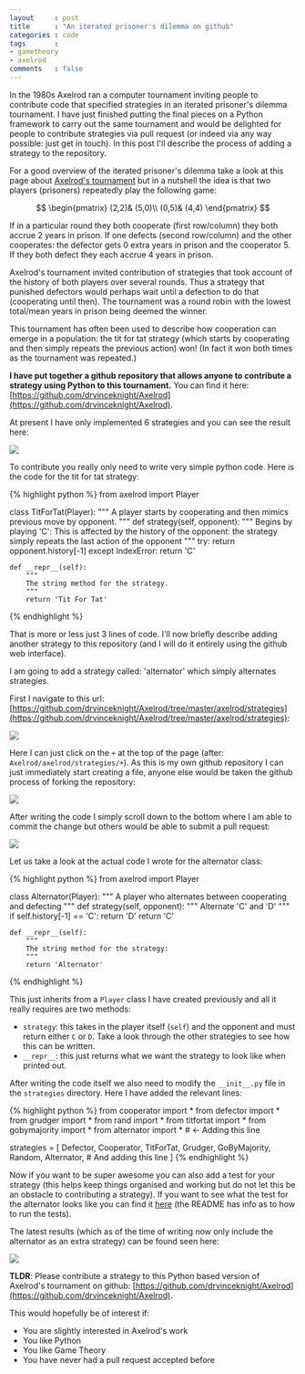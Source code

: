 ```yaml
---
layout     : post
title      : "An iterated prisoner's dilemma on github"
categories : code
tags       :
- gametheory
- axelrod
comments   : false
---
```


In the 1980s Axelrod ran a computer tournament inviting people to contribute code that specified strategies in an iterated prisoner's dilemma tournament.
I have just finished putting the final pieces on a Python framework to carry out the same tournament and would be delighted for people to contribute strategies via pull request (or indeed via any way possible: just get in touch).
In this post I'll describe the process of adding a strategy to the repository.

For a good overview of the iterated prisoner's dilemma take a look at this page about [Axelrod's tournament](http://cs.stanford.edu/people/eroberts/courses/soco/projects/1998-99/game-theory/axelrod.html) but in a nutshell the idea is that two players (prisoners) repeatedly play the following game:

$$
\begin{pmatrix}
(2,2)& (5,0)\\
(0,5)& (4,4)
\end{pmatrix}
$$

If in a particular round they both cooperate (first row/column) they both accrue 2 years in prison.
If one defects (second row/column) and the other cooperates: the defector gets 0 extra years in prison and the cooperator 5.
If they both defect they each accrue 4 years in prison.

Axelrod's tournament invited contribution of strategies that took account of the history of both players over several rounds.
Thus a strategy that punished defectors would perhaps wait until a defection to do that (cooperating until then).
The tournament was a round robin with the lowest total/mean years in prison being deemed the winner.

This tournament has often been used to describe how cooperation can emerge in a population: the tit for tat strategy (which starts by cooperating and then simply repeats the previous action) won! (In fact it won both times as the tournament was repeated.)

**I have put together a github repository that allows anyone to contribute a strategy using Python to this tournament.**
You can find it here: [https://github.com/drvinceknight/Axelrod](https://github.com/drvinceknight/Axelrod).

At present I have only implemented 6 strategies and you can see the result here:

![]({{site.baseurl}}/assets/images/axelrod_results.png)

To contribute you really only need to write very simple python code.
Here is the code for the tit for tat strategy:

{% highlight python %}
from axelrod import Player

class TitForTat(Player):
    """
    A player starts by cooperating and then mimics previous move by opponent.
    """
    def strategy(self, opponent):
        """
        Begins by playing 'C':
        This is affected by the history of the opponent: the strategy simply repeats the last action of the opponent
        """
        try:
            return opponent.history[-1]
        except IndexError:
            return 'C'

    def __repr__(self):
        """
        The string method for the strategy.
        """
        return 'Tit For Tat'
{% endhighlight %}

That is more or less just 3 lines of code.
I'll now briefly describe adding another strategy to this repository (and I will do it entirely using the github web interface).

I am going to add a strategy called: 'alternator' which simply alternates strategies.

First I navigate to this url: [https://github.com/drvinceknight/Axelrod/tree/master/axelrod/strategies](https://github.com/drvinceknight/Axelrod/tree/master/axelrod/strategies):

![]({{site.baseurl}}/assets/images/strategies_on_github.png)

Here I can just click on the `+` at the top of the page (after: `Axelrod/axelrod/strategies/+`).
As this is my own github repository I can just immediately start creating a file, anyone else would be taken the github process of forking the repository:

![]({{site.baseurl}}/assets/images/creating_alternator.png)

After writing the code I simply scroll down to the bottom where I am able to commit the change but others would be able to submit a pull request:

![]({{site.baseurl}}/assets/images/committing_alternator.png)

Let us take a look at the actual code I wrote for the alternator class:

{% highlight python %}
from axelrod import Player

class Alternator(Player):
    """
    A player who alternates between cooperating and defecting
    """
    def strategy(self, opponent):
        """
        Alternate 'C' and 'D'
        """
        if self.history[-1] == 'C':
            return 'D'
        return 'C'

    def __repr__(self):
        """
        The string method for the strategy:
        """
        return 'Alternator'
{% endhighlight %}

This just inherits from a `Player` class I have created previously and all it really requires are two methods:

- `strategy`: this takes in the player itself (`self`) and the opponent and must return either `C` or `D`.
    Take a look through the other strategies to see how this can be written.
- `__repr__`: this just returns what we want the strategy to look like when printed out.

After writing the code itself we also need to modify the `__init__.py` file in the `strategies` directory.
Here I have added the relevant lines:

{% highlight python %}
from cooperator import *
from defector import *
from grudger import *
from rand import *
from titfortat import *
from gobymajority import *
from alternator import *  # <- Adding this line


strategies = [
        Defector,
        Cooperator,
        TitForTat,
        Grudger,
        GoByMajority,
        Random,
        Alternator,  # And adding this line
        ]
{% endhighlight %}

Now if you want to be super awesome you can also add a test for your strategy (this helps keep things organised and working but do not let this be an obstacle to contributing a strategy).
If you want to see what the test for the alternator looks like you can find it [here](https://github.com/drvinceknight/Axelrod/blob/master/axelrod/tests/test_alternator.py) (the README has info as to how to run the tests).

The latest results (which as of the time of writing now only include the alternator as an extra strategy) can be found seen here:

![](https://github.com/drvinceknight/Axelrod/raw/master/results.png)

**TLDR**: Please contribute a strategy to this Python based version of Axelrod's tournament on github: [https://github.com/drvinceknight/Axelrod](https://github.com/drvinceknight/Axelrod).

This would hopefully be of interest if:

- You are slightly interested in Axelrod's work
- You like Python
- You like Game Theory
- You have never had a pull request accepted before
